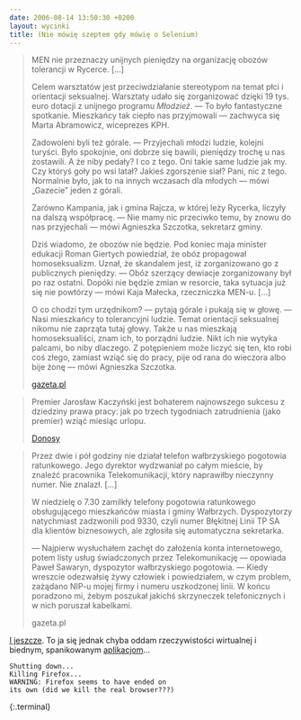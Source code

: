 ```yaml
---
date: 2006-08-14 13:50:30 +0200
layout: wycinki
title: (Nie mówię szeptem gdy mówię o Selenium)
---
```


> MEN nie przeznaczy unijnych pieniędzy na organizację obozów tolerancji w Rycerce. […]
>
> Celem warsztatów jest przeciwdziałanie stereotypom na temat płci i orientacji seksualnej. Warsztaty udało się zorganizować dzięki 19 tys. euro dotacji z unijnego programu <cite>Młodzież</cite>. — To było fantastyczne spotkanie. Mieszkańcy tak ciepło nas przyjmowali — zachwyca się Marta Abramowicz, wiceprezes KPH.
>
> Zadowoleni byli też górale. — Przyjechali młodzi ludzie, kolejni turyści. Było spokojnie, oni dobrze się bawili, pieniędzy trochę u nas zostawili. A że niby pedały? I co z tego. Oni takie same ludzie jak my. Czy któryś goły po wsi latał? Jakieś zgorszenie siał? Pani, nic z tego. Normalnie było, jak to na innych wczasach dla młodych — mówi „Gazecie” jeden z górali.
>
> Zarówno Kampania, jak i gmina Rajcza, w której leży Rycerka, liczyły na dalszą współpracę. — Nie mamy nic przeciwko temu, by znowu do nas przyjechali — mówi Agnieszka Szczotka, sekretarz gminy.
>
> Dziś wiadomo, że obozów nie będzie. Pod koniec maja minister edukacji Roman Giertych powiedział, że obóz propagował homoseksualizm. Uznał, że skandalem jest, iż zorganizowano go z publicznych pieniędzy. — Obóz szerzący dewiacje zorganizowany był po raz ostatni. Dopóki nie będzie zmian w resorcie, taka sytuacja już się nie powtórzy — mówi Kaja Małecka, rzeczniczka MEN-u. […]
>
> O co chodzi tym urzędnikom? — pytają górale i pukają się w głowę. — Nasi mieszkańcy to tolerancyjni ludzie. Temat orientacji seksualnej nikomu nie zaprząta tutaj głowy. Także u nas mieszkają homoseksualiści, znam ich, to porządni ludzie. Nikt ich nie wytyka palcami, bo niby dlaczego. Z potępieniem może liczyć się ten, kto robi coś złego, zamiast wziąć się do pracy, pije od rana do wieczora albo bije żonę — mówi Agnieszka Szczotka.
>
> [gazeta.pl](http://serwisy.gazeta.pl/kraj/1,34308,3542570.html 'Górale: czemu ten Giertych nie lubi homoseksualistów?')

> Premier Jarosław Kaczyński jest bohaterem najnowszego sukcesu z dziedziny prawa pracy: jak po trzech tygodniach zatrudnienia (jako premier) wziąć miesiąc urlopu.
>
> [Donosy](http://www.fuw.edu.pl/bin/donosy-select?numer=4257 'Dziennik Liberalny')

> Przez dwie i pół godziny nie działał telefon wałbrzyskiego pogotowia ratunkowego. Jego dyrektor wydzwaniał po całym mieście, by znaleźć pracownika Telekomunikacji, który naprawiłby nieczynny numer. Nie znalazł. […]
>
> W niedzielę o 7.30 zamilkły telefony pogotowia ratunkowego obsługującego mieszkańców miasta i gminy Wałbrzych. Dyspozytorzy natychmiast zadzwonili pod 9330, czyli numer Błękitnej Linii TP SA dla klientów biznesowych, ale zgłosiła się automatyczna sekretarka.
>
> — Najpierw wysłuchałem zachęt do założenia konta internetowego, potem listy usług świadczonych przez Telekomunikację — opowiada Paweł Sawaryn, dyspozytor wałbrzyskiego pogotowia. — Kiedy wreszcie odezwałsię żywy człowiek i powiedziałem, w czym problem, zażądano NIP-u mojej firmy i numeru uszkodzonej linii. W końcu poradzono mi, żebym poszukał jakichś skrzyneczek telefonicznych i w nich poruszał kabelkami.
>
> gazeta.pl

[I jeszcze](http://queerpolitik.blogspot.com/2006/08/nagadano-mi.html 'God save the Queer'). To ja się jednak chyba oddam rzeczywistości wirtualnej i biednym, spanikowanym [aplikacjom](http://seleniumhq.org/ 'Selenium moja miłość')…

~~~
Shutting down...
Killing Firefox...
WARNING: Firefox seems to have ended on
its own (did we kill the real browser???)
~~~
{:.terminal}

